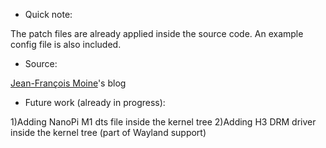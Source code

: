 * Quick note:

The patch files are already applied inside the source code. An example config file is also included. 

* Source:

[Jean-François Moine](http://moinejf.free.fr/)'s blog

* Future work (already in progress):

1)Adding NanoPi M1 dts file inside the kernel tree
2)Adding H3 DRM driver inside the kernel tree (part of Wayland support)
